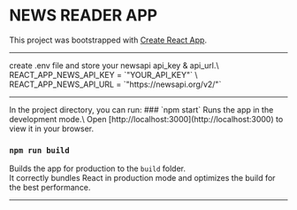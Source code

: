 # NEWS READER APP
This project was bootstrapped with [Create React App](https://github.com/facebook/create-react-app).
<hr>
create .env file and store your newsapi api_key & api_url.\
REACT_APP_NEWS_API_KEY  = `"YOUR_API_KEY"` \
REACT_APP_NEWS_API_URL = `"https://newsapi.org/v2/"` 
<hr>
In the project directory, you can run:
### `npm start`
Runs the app in the development mode.\
Open [http://localhost:3000](http://localhost:3000) to view it in your browser.

### `npm run build`
Builds the app for production to the `build` folder.\
It correctly bundles React in production mode and optimizes the build for the best performance.
<hr>
